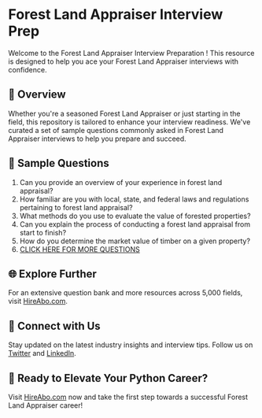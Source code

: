 # Forest Land Appraiser Interview Prep

Welcome to the Forest Land Appraiser Interview Preparation ! This resource is designed to help you ace your Forest Land Appraiser interviews with confidence.

## 🚀 Overview

Whether you're a seasoned Forest Land Appraiser or just starting in the field, this repository is tailored to enhance your interview readiness. We've curated a set of sample questions commonly asked in Forest Land Appraiser interviews to help you prepare and succeed.

## 📝 Sample Questions

1. Can you provide an overview of your experience in forest land appraisal?
2. How familiar are you with local, state, and federal laws and regulations pertaining to forest land appraisal?
3. What methods do you use to evaluate the value of forested properties?
4. Can you explain the process of conducting a forest land appraisal from start to finish?
5. How do you determine the market value of timber on a given property?
6. [CLICK HERE FOR MORE QUESTIONS](https://hireabo.com/job/10_2_26/Forest%20Land%20Appraiser)

## 🌐 Explore Further

For an extensive question bank and more resources across 5,000 fields, visit [HireAbo.com](https://www.hireabo.com).

## 📱 Connect with Us

Stay updated on the latest industry insights and interview tips. Follow us on [Twitter](https://twitter.com/hireabo) and [LinkedIn](https://www.linkedin.com/in/hire-abo-3609972a8/).

## 🚀 Ready to Elevate Your Python Career?

Visit [HireAbo.com](https://www.hireabo.com) now and take the first step towards a successful Forest Land Appraiser career!